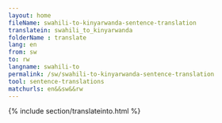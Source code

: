 ```yaml
---
layout: home
fileName: swahili-to-kinyarwanda-sentence-translation
translatein: swahili_to_kinyarwanda
folderName : translate
lang: en
from: sw
to: rw
langname: swahili-to
permalink: /sw/swahili-to-kinyarwanda-sentence-translation
tool: sentence-translations
matchurls: en&&sw&&rw
---
```

{% include section/translateinto.html %}
